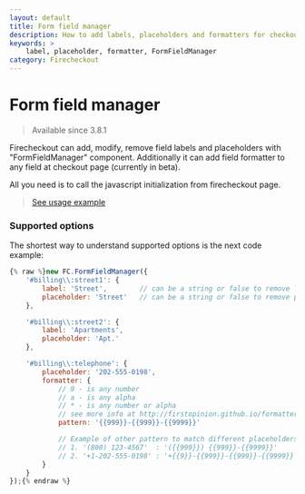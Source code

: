 ```yaml
---
layout: default
title: Form field manager
description: How to add labels, placeholders and formatters for checkout fields
keywords: >
    label, placeholder, formatter, FormFieldManager
category: Firecheckout
---
```


# Form field manager

> Available since 3.8.1

Firecheckout can add, modify, remove field labels and placeholders with
"FormFieldManager" component. Additionally it can add field formatter to any field
at checkout page (currently in beta).

All you need is to call the javascript initialization from firecheckout page.

> [See usage example](../street-line-labels/)

### Supported options

The shortest way to understand supported options is the next code example:

```js
{% raw %}new FC.FormFieldManager({
    '#billing\\:street1': {
        label: 'Street',        // can be a string or false to remove label
        placeholder: 'Street'   // can be a string or false to remove placeholer
    },

    '#billing\\:street2': {
        label: 'Apartments',
        placeholder: 'Apt.'
    },

    '#billing\\:telephone': {
        placeholder: '202-555-0198',
        formatter: {
            // 9 - is any number
            // a - is any alpha
            // * - is any number or alpha
            // see more info at http://firstopinion.github.io/formatter.js/
            pattern: '{{999}}-{{999}}-{{9999}}'

            // Example of other pattern to match different placeholders:
            // 1. '(800) 123-4567'  : '({{999}}) {{999}}-{{9999}}'
            // 2. '+1-202-555-0198' : '+{{9}}-{{999}}-{{999}}-{{9999}}'
        }
    }
});{% endraw %}
```
